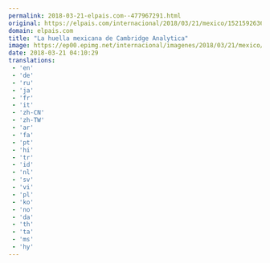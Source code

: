 ```yaml
---
permalink: 2018-03-21-elpais.com--477967291.html
original: https://elpais.com/internacional/2018/03/21/mexico/1521592636_991451.html#?ref=rss&format=simple&link=link
domain: elpais.com
title: "La huella mexicana de Cambridge Analytica"
image: https://ep00.epimg.net/internacional/imagenes/2018/03/21/mexico/1521592636_991451_1521593724_rrss_normal.jpg
date: 2018-03-21 04:10:29
translations: 
 - 'en'
 - 'de'
 - 'ru'
 - 'ja'
 - 'fr'
 - 'it'
 - 'zh-CN'
 - 'zh-TW'
 - 'ar'
 - 'fa'
 - 'pt'
 - 'hi'
 - 'tr'
 - 'id'
 - 'nl'
 - 'sv'
 - 'vi'
 - 'pl'
 - 'ko'
 - 'no'
 - 'da'
 - 'th'
 - 'ta'
 - 'ms'
 - 'hy'
---
```


